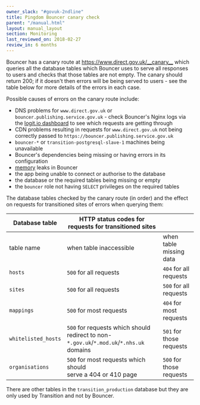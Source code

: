 ```yaml
---
owner_slack: "#govuk-2ndline"
title: Pingdom Bouncer canary check
parent: "/manual.html"
layout: manual_layout
section: Monitoring
last_reviewed_on: 2018-02-27
review_in: 6 months
---
```


Bouncer has a canary route at <https://www.direct.gov.uk/__canary__>
which queries all the database tables which Bouncer uses to serve all
responses to users and checks that those tables are not empty. The
canary should return 200; if it doesn't then errors will be being served
to users - see the table below for more details of the errors in each
case.


Possible causes of errors on the canary route include:

-   DNS problems for `www.direct.gov.uk` or
    `bouncer.publishing.service.gov.uk` - check Bouncer's Nginx
    logs via the [logit.io dashboard](https://logit.io)
    to see which requests are getting through
-   CDN problems resulting in requests for `www.direct.gov.uk` not being
    correctly passed to `https://bouncer.publishing.service.gov.uk`
-   `bouncer-*` or `transition-postgresql-slave-1` machines being
    unavailable
-   Bouncer's dependencies being missing or having errors in its
    configuration
-   [memory](https://graphite.publishing.service.gov.uk/render/?width=600&height=300&target=alias(dashed(constantLine(6442450944)),%22critical%22)&target=alias(dashed(constantLine(4294967296)),%22warning%22)&target=bouncer-*_redirector.processes-app-bouncer.ps_rss&from=-2days)
    leaks in Bouncer
-   the app being unable to connect or authorise to the database
-   the database or the required tables being missing or empty
-   the `bouncer` role not having `SELECT` privileges on the required
    tables

The database tables checked by the canary route (in order) and the
effect on requests for transitioned sites of errors when querying them:

  Database table         | HTTP status codes for requests for transitioned sites | |
  -----------------------| -------------------------------|-----------------------
  table name             | when table inaccessible | when table missing data
  `hosts`                | `500` for all requests | `404` for all requests
  `sites`                | `500` for all requests | `500` for all requests
  `mappings`             | `500` for most requests | `404` for most requests
  `whitelisted_hosts`    | `500` for requests which should redirect to non-`*.gov.uk`/`*.mod.uk`/`*.nhs.uk` domains | `501` for those requests
  `organisations`        | `500` for most requests which should<br>serve a 404 or 410 page | `500` for those requests

There are other tables in the `transition_production` database but they
are only used by Transition and not by Bouncer.
